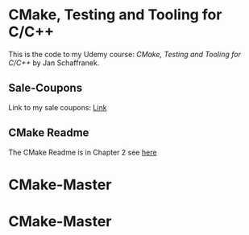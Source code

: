 # CMake, Testing and Tooling for C/C++

This is the code to my Udemy course:
*CMake, Testing and Tooling for C/C++* by Jan Schaffranek.

## Sale-Coupons

Link to my sale coupons: [Link](https://github.com/franneck94/YoutubeVideos/blob/master/EnglishCourses.md)

## CMake Readme

The CMake Readme is in Chapter 2 see [here](./2_CMake/README.md)
# CMake-Master
# CMake-Master
